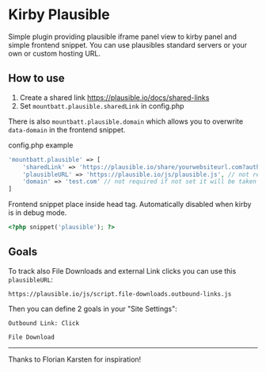 # Kirby Plausible
Simple plugin providing plausible iframe panel view to kirby panel and simple frontend snippet. You can use plausibles standard servers or your own or custom hosting URL.

## How to use
1. Create a shared link https://plausible.io/docs/shared-links
2. Set `mountbatt.plausible.sharedLink` in config.php

There is also `mountbatt.plausible.domain` which allows you to overwrite `data-domain` in the frontend snippet.

config.php example
```php
'mountbatt.plausible' => [
	'sharedLink' => 'https://plausible.io/share/yourwebsiteurl.com?auth=Jz0mCWTPu5opXi0sAgRrq',
	'plausibleURL' => 'https://plausible.io/js/plausible.js', // not required, but you can enter your own instance of plausible hosting. it will use default https://plausible.io/js/plausible.js if not set
	'domain' => 'test.com' // not required if not set it will be taken from $site->url
]
```

Frontend snippet place inside head tag. Automatically disabled when kirby is in debug mode.
```php
<?php snippet('plausible'); ?>
```

## Goals
To track also File Downloads and external Link clicks you can use this `plausibleURL`: 

`https://plausible.io/js/script.file-downloads.outbound-links.js`

Then you can define 2 goals in your "Site Settings":

`Outbound Link: Click`

`File Download`

<hr>

Thanks to Florian Karsten for inspiration!
